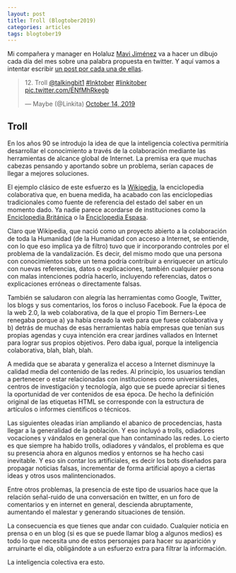 ```yaml
---
layout: post
title: Troll (Blogtober2019)
categories: articles
tags: blogtober19
---
```


Mi compañera y manager en Holaluz [Mavi Jiménez](https://twitter.com/Linkita) va a hacer un dibujo cada día del mes sobre una palabra propuesta en twitter. Y aquí vamos a intentar escribir [un post por cada una de ellas](https://franiglesias.github.io/blogtober19-status/).

<blockquote class="twitter-tweet" data-conversation="none" data-theme="dark"><p lang="en" dir="ltr">12. Troll <a href="https://twitter.com/talkingbit1?ref_src=twsrc%5Etfw">@talkingbit1</a> <a href="https://twitter.com/hashtag/Inktober?src=hash&amp;ref_src=twsrc%5Etfw">#Inktober</a> <a href="https://twitter.com/hashtag/linkitober?src=hash&amp;ref_src=twsrc%5Etfw">#linkitober</a> <a href="https://t.co/ENfMhRkegb">pic.twitter.com/ENfMhRkegb</a></p>&mdash; Maybe (@Linkita) <a href="https://twitter.com/Linkita/status/1183618905581015040?ref_src=twsrc%5Etfw">October 14, 2019</a></blockquote> <script async src="https://platform.twitter.com/widgets.js" charset="utf-8"></script>

## Troll

En los años 90 se introdujo la idea de que la inteligencia colectiva permitiría desarrollar el conocimiento a través de la colaboración mediante las herramientas de alcance global de Internet. La premisa era que muchas cabezas pensando y aportando sobre un problema, serían capaces de llegar a mejores soluciones.

El ejemplo clásico de este esfuerzo es la [Wikipedia](https://es.wikipedia.org/wiki/Wikipedia:Portada), la enciclopedia colaborativa que, en buena medida, ha acabado con las enciclopedias tradicionales como fuente de referencia del estado del saber en un momento dado. Ya nadie parece acordarse de instituciones como la [Enciclopedia Británica](https://www.britannica.com) o la [Enciclopedia Espasa](http://espasa.planetasaber.com/default.asp?1570907812).

Claro que Wikipedia, que nació como un proyecto abierto a la colaboración de toda la Humanidad (de la Humanidad con acceso a Internet, se entiende, con lo que eso implica ya de filtro) tuvo que ir incorporando controles por el problema de la vandalización. Es decir, del mismo modo que una persona con conocimientos sobre un tema podría contribuir a enriquecer un artículo con nuevas referencias, datos o explicaciones, también cualquier persona con malas intenciones podría hacerlo, incluyendo referencias, datos o explicaciones erróneas o directamente falsas.

También se saludaron con alegría las herramientas como Google, Twitter, los blogs y sus comentarios, los foros o incluso Facebook. Fue la época de la web 2.0, la web colaborativa, de la que el propio Tim Berners-Lee renegaba porque a) ya había creado la web para que fuese colaborativa y b) detrás de muchas de esas herramientas había empresas que tenían sus propias agendas y cuya intención era crear jardines vallados en Internet para lograr sus propios objetivos. Pero daba igual, porque la inteligencia colaborativa, blah, blah, blah.

A medida que se abarata y generaliza el acceso a Internet disminuye la calidad media del contenido de las redes. Al principio, los usuarios tendían a pertenecer o estar relacionadas con instituciones como universidades, centros de investigación y tecnología, algo que se puede apreciar si tienes la oportunidad de ver contenidos de esa época. De hecho la definición original de las etiquetas HTML se corresponde con la estructura de artículos o informes científicos o técnicos.

Las siguientes oleadas irían ampliando el abanico de procedencias, hasta llegar a la generalidad de la población. Y eso incluyó a trolls, odiadores vocaciones y vándalos en general que han contaminado las redes. Lo cierto es que siempre ha habido trolls, odiadores y vándalos, el problema es que su presencia ahora en algunos medios y entornos se ha hecho casi inevitable. Y eso sin contar los artificiales, es decir los bots diseñados para propagar noticias falsas, incrementar de forma artificial apoyo a ciertas ideas y otros usos malintencionados.

Entre otros problemas, la presencia de este tipo de usuarios hace que la relación señal-ruido de una conversación en twitter, en un foro de comentarios y en internet en general, descienda abruptamente, aumentando el malestar y generando situaciones de tensión.

La consecuencia es que tienes que andar con cuidado. Cualquier noticia en prensa o en un blog (si es que se puede llamar blog a algunos medios) es todo lo que necesita uno de estos personajes para hacer su aparición y arruinarte el día, obligándote a un esfuerzo extra para filtrar la información.

La inteligencia colectiva era esto.


